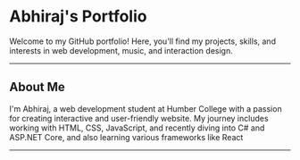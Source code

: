 # Abhiraj's Portfolio

Welcome to my GitHub portfolio! Here, you'll find my projects, skills, and interests in web development, music, and interaction design.

---

## About Me
I'm Abhiraj, a web development student at Humber College with a passion for creating interactive and user-friendly  website. My journey includes working with HTML, CSS, JavaScript, and recently diving into C# and ASP.NET Core, and also learning various frameworks like React

---





